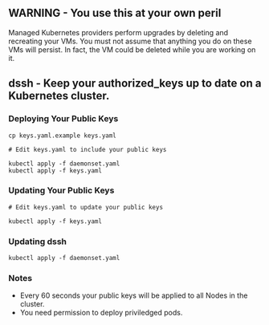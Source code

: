 ## WARNING - You use this at your own peril

Managed Kubernetes providers perform upgrades by deleting and
recreating your VMs. You must not assume that anything you do
on these VMs will persist. In fact, the VM could be deleted
while you are working on it.

## dssh - Keep your authorized\_keys up to date on a Kubernetes cluster.

### Deploying Your Public Keys

```
cp keys.yaml.example keys.yaml

# Edit keys.yaml to include your public keys

kubectl apply -f daemonset.yaml
kubectl apply -f keys.yaml
```

### Updating Your Public Keys

```
# Edit keys.yaml to update your public keys

kubectl apply -f keys.yaml
```

### Updating dssh

```
kubectl apply -f daemonset.yaml
```

### Notes

- Every 60 seconds your public keys will be applied to all Nodes in the cluster.
- You need permission to deploy priviledged pods.

